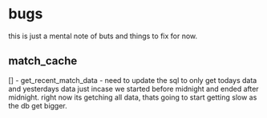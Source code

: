 # bugs

this is just a mental note of buts and things to fix for now.

## match_cache

[] - get_recent_match_data - need to update the sql to only get todays data and yesterdays
data just incase we started before midnight and ended after midnight. right now
its getching all data, thats going to start getting slow as the db get bigger.

